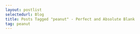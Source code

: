 ```yaml
---
layout: postlist
selectedurl: Blog
title: Posts Tagged "peanut" - Perfect and Absolute Blank
tag: peanut
---
```

